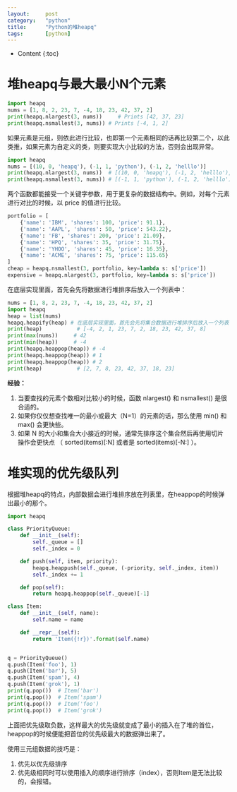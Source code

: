 ```yaml
---
layout:		post
category:	"python"
title:		"Python的堆heapq"
tags:		[python]
---
```

- Content
{:toc}

# 堆heapq与最大最小N个元素

```python
import heapq
nums = [1, 8, 2, 23, 7, -4, 18, 23, 42, 37, 2]
print(heapq.nlargest(3, nums))     # Prints [42, 37, 23]
print(heapq.nsmallest(3, nums)) # Prints [-4, 1, 2]
```
如果元素是元组，则依此进行比较，也即第一个元素相同的话再比较第二个，以此类推，如果元素为自定义的类，则要实现大小比较的方法，否则会出现异常。
```python
import heapq
nums = [(10, 0, 'heapq'), (-1, 1, 'python'), (-1, 2, 'helllo')]
print(heapq.nlargest(3, nums))  # [(10, 0, 'heapq'), (-1, 2, 'helllo'), (-1, 1, 'python')]
print(heapq.nsmallest(3, nums)) # [(-1, 1, 'python'), (-1, 2, 'helllo'), (10, 0, 'heapq')]
```

两个函数都能接受一个关键字参数，用于更复杂的数据结构中。例如，对每个元素进行对比的时候，以 price 的值进行比较。
```python
portfolio = [
    {'name': 'IBM', 'shares': 100, 'price': 91.1},
    {'name': 'AAPL', 'shares': 50, 'price': 543.22},
    {'name': 'FB', 'shares': 200, 'price': 21.09},
    {'name': 'HPQ', 'shares': 35, 'price': 31.75},
    {'name': 'YHOO', 'shares': 45, 'price': 16.35},
    {'name': 'ACME', 'shares': 75, 'price': 115.65}
]
cheap = heapq.nsmallest(3, portfolio, key=lambda s: s['price'])
expensive = heapq.nlargest(3, portfolio, key=lambda s: s['price'])
```

在底层实现里面，首先会先将数据进行堆排序后放入一个列表中：
```python
nums = [1, 8, 2, 23, 7, -4, 18, 23, 42, 37, 2]
import heapq
heap = list(nums)
heapq.heapify(heap) # 在底层实现里面，首先会先将集合数据进行堆排序后放入一个列表中
print(heap)           # [-4, 2, 1, 23, 7, 2, 18, 23, 42, 37, 8]
print(max(nums))     # 42
print(min(heap))     # -4
print(heapq.heappop(heap)) # -4
print(heapq.heappop(heap)) # 1
print(heapq.heappop(heap)) # 2
print(heap)           # [2, 7, 8, 23, 42, 37, 18, 23]
```

**经验：**
1. 当要查找的元素个数相对比较小的时候，函数 nlargest() 和 nsmallest() 是很合适的。 
2. 如果你仅仅想查找唯一的最小或最大（N=1）的元素的话，那么使用 min() 和 max() 会更快些。 
3. 如果 N 的大小和集合大小接近的时候，通常先排序这个集合然后再使用切片操作会更快点 （ sorted(items)[:N] 或者是 sorted(items)[-N:] ）。

# 堆实现的优先级队列
根据堆heapq的特点，内部数据会进行堆排序放在列表里，在heappop的时候弹出最小的那个。
```python
import heapq

class PriorityQueue:
    def __init__(self):
        self._queue = []
        self._index = 0

    def push(self, item, priority):
        heapq.heappush(self._queue, (-priority, self._index, item))
        self._index += 1

    def pop(self):
        return heapq.heappop(self._queue)[-1]

class Item:
    def __init__(self, name):
        self.name = name

    def __repr__(self):
        return 'Item({!r})'.format(self.name)


q = PriorityQueue()
q.push(Item('foo'), 1)
q.push(Item('bar'), 5)
q.push(Item('spam'), 4)
q.push(Item('grok'), 1)
print(q.pop())  # Item('bar')
print(q.pop())  # Item('spam')
print(q.pop())  # Item('foo')
print(q.pop())  # Item('grok')
```

上面把优先级取负数，这样最大的优先级就变成了最小的插入在了堆的首位，heappop的时候便能把首位的优先级最大的数据弹出来了。

使用三元组数据的技巧是：
1. 优先以优先级排序
2. 优先级相同时可以使用插入的顺序进行排序（index），否则Item是无法比较的，会报错。
